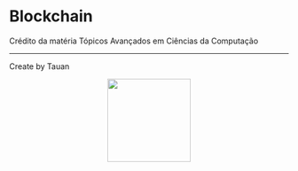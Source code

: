# Blockchain
Crédito da matéria Tópicos Avançados em Ciências da Computação

---
<p> Create by Tauan </p>

<div align="center">
<img src="https://cdn.discordapp.com/attachments/1125892268138713201/1126574420861923438/picasion.com_0ac37155c681abdc7a8b79f8f034ebf7.gif" width="150" height="150" border="0" />
</div>
